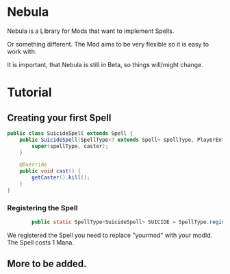 # Nebula
Nebula is a Library for Mods that want to implement Spells.

Or something different. The Mod aims to be very flexible so it is easy to work with.

It is important, that Nebula is still in Beta, so things will/might change. 


# Tutorial
## Creating your first Spell
```java
public class SuicideSpell extends Spell {
    public SuicideSpell(SpellType<? extends Spell> spellType, PlayerEntity caster) {
        super(spellType, caster);
    }

    @Override
    public void cast() {
        getCaster().kill();
    }
}
```
### Registering the Spell
```java
        public static SpellType<SuicideSpell> SUICIDE = SpellType.register(new Identifier("yourmod", "suicide"), SpellType.Builder.create(SuicideSpell::new, 1));
```
We registered the Spell you need to replace "yourmod" with your modId. The Spell costs 1 Mana.

## More to be added.
